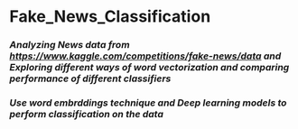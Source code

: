 # Fake_News_Classification
### *Analyzing News data from https://www.kaggle.com/competitions/fake-news/data and Exploring different ways of word vectorization and comparing performance of different classifiers*
### *Use word embrddings technique and Deep learning models to perform classification on the data*
